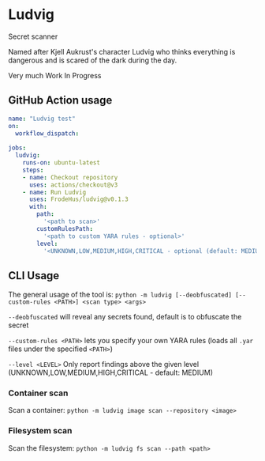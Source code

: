 # Ludvig

Secret scanner

Named after Kjell Aukrust's character Ludvig who thinks everything is dangerous and is scared of the dark during the day.

Very much Work In Progress 

## GitHub Action usage

```yaml
name: "Ludvig test"
on:
  workflow_dispatch:
    
jobs:
  ludvig:
    runs-on: ubuntu-latest
    steps:
    - name: Checkout repository
      uses: actions/checkout@v3    
    - name: Run Ludvig 
      uses: FrodeHus/ludvig@v0.1.3
      with:
        path: 
          '<path to scan>'
        customRulesPath:
          '<path to custom YARA rules - optional>'
        level:
          '<UNKNOWN,LOW,MEDIUM,HIGH,CRITICAL - optional (default: MEDIUM)>'
```



## CLI Usage

The general usage of the tool is: `python -m ludvig [--deobfuscated] [--custom-rules <PATH>] <scan type> <args>`

`--deobfuscated` will reveal any secrets found, default is to obfuscate the secret

`--custom-rules <PATH>` lets you specify your own YARA rules (loads all `.yar` files under the specified `<PATH>`)

`--level <LEVEL>` Only report findings above the given level (UNKNOWN,LOW,MEDIUM,HIGH,CRITICAL - default: MEDIUM)

### Container scan

Scan a container: `python -m ludvig image scan --repository <image>`

### Filesystem scan

Scan the filesystem: `python -m ludvig fs scan --path <path>`


